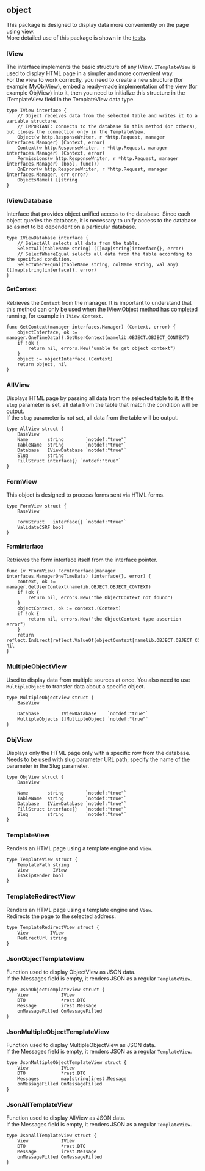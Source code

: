 ## object
This package is designed to display data more conveniently on the page using view.<br>
More detailed use of this package is shown in the [tests](https://github.com/uwine4850/foozy/tree/master/tests/router_test/object).

### IView
The interface implements the basic structure of any IView. `ITemplateView` is used to display HTML page in a simpler and more convenient way.<br>
For the view to work correctly, you need to create a new structure (for example MyObjView), embed a ready-made implementation of the view 
(for example ObjView) into it, then you need to initialize this structure in the ITemplateView field in the TemplateView data type.
```golang
type IView interface {
	// Object receives data from the selected table and writes it to a variable structure.
	// IMPORTANT: connects to the database in this method (or others), but closes the connection only in the TemplateView.
	Object(w http.ResponseWriter, r *http.Request, manager interfaces.Manager) (Context, error)
	Context(w http.ResponseWriter, r *http.Request, manager interfaces.Manager) (Context, error)
	Permissions(w http.ResponseWriter, r *http.Request, manager interfaces.Manager) (bool, func())
	OnError(w http.ResponseWriter, r *http.Request, manager interfaces.Manager, err error)
	ObjectsName() []string
}
```

### IViewDatabase
Interface that provides object unified access to the database.
Since each object queries the database, it is necessary to unify access 
to the database so as not to be dependent on a particular database.
```golang
type IViewDatabase interface {
	// SelectAll selects all data from the table.
	SelectAll(tableName string) ([]map[string]interface{}, error)
	// SelectWhereEqual selects all data from the table according to the specified condition.
	SelectWhereEqual(tableName string, colName string, val any) ([]map[string]interface{}, error)
}
```

#### GetContext
Retrieves the `Context` from the manager.
It is important to understand that this method can only be used when the IView.Object method has completed running, 
for example in `IView.Context`.
```golang
func GetContext(manager interfaces.Manager) (Context, error) {
	objectInterface, ok := manager.OneTimeData().GetUserContext(namelib.OBJECT.OBJECT_CONTEXT)
	if !ok {
		return nil, errors.New("unable to get object context")
	}
	object := objectInterface.(Context)
	return object, nil
}
```

### AllView
Displays HTML page by passing all data from the selected table to it.
If the `slug` parameter is set, all data from the table that match the condition will be output.<br>
If the `slug` parameter is not set, all data from the table will be output.
```golang
type AllView struct {
	BaseView
	Name       string        `notdef:"true"`
	TableName  string        `notdef:"true"`
	Database   IViewDatabase `notdef:"true"`
	Slug       string
	FillStruct interface{} `notdef:"true"`
}
```

### FormView
This object is designed to process forms sent via HTML forms.
```golang
type FormView struct {
	BaseView

	FormStruct   interface{} `notdef:"true"`
	ValidateCSRF bool
}
```

#### FormInterface
Retrieves the form interface itself from the interface pointer.
```golang
func (v *FormView) FormInterface(manager interfaces.ManagerOneTimeData) (interface{}, error) {
	context, ok := manager.GetUserContext(namelib.OBJECT.OBJECT_CONTEXT)
	if !ok {
		return nil, errors.New("the ObjectContext not found")
	}
	objectContext, ok := context.(Context)
	if !ok {
		return nil, errors.New("the ObjectContext type assertion error")
	}
	return reflect.Indirect(reflect.ValueOf(objectContext[namelib.OBJECT.OBJECT_CONTEXT_FORM])).Interface(), nil
}
```

### MultipleObjectView
Used to display data from multiple sources at once. You also need to use `MultipleObject` to transfer data about a specific object.
```golang
type MultipleObjectView struct {
	BaseView

	Database        IViewDatabase    `notdef:"true"`
	MultipleObjects []MultipleObject `notdef:"true"`
}
```

### ObjView
Displays only the HTML page only with a specific row from the database.<br>
Needs to be used with slug parameter URL path, specify the name of the parameter in the Slug parameter.
```golang
type ObjView struct {
	BaseView

	Name       string        `notdef:"true"`
	TableName  string        `notdef:"true"`
	Database   IViewDatabase `notdef:"true"`
	FillStruct interface{}   `notdef:"true"`
	Slug       string        `notdef:"true"`
}
```

### TemplateView
Renders an HTML page using a template engine and `View`.
```golang
type TemplateView struct {
	TemplatePath string
	View         IView
	isSkipRender bool
}
```

### TemplateRedirectView
Renders an HTML page using a template engine and `View`.<br>
Redirects the page to the selected address.
```golang
type TemplateRedirectView struct {
	View        IView
	RedirectUrl string
}
```

### JsonObjectTemplateView
Function used to display ObjectView as JSON data.<br>
If the Messages field is empty, it renders JSON as a regular `TemplateView`.
```golang
type JsonObjectTemplateView struct {
	View            IView
	DTO             *rest.DTO
	Message         irest.Message
	onMessageFilled OnMessageFilled
}
```

### JsonMultipleObjectTemplateView
Function used to display MultipleObjectView as JSON data.<br>
If the Messages field is empty, it renders JSON as a regular `TemplateView`.
```golang
type JsonMultipleObjectTemplateView struct {
	View            IView
	DTO             *rest.DTO
	Messages        map[string]irest.Message
	onMessageFilled OnMessageFilled
}
```

### JsonAllTemplateView
Function used to display AllView as JSON data.<br>
If the Messages field is empty, it renders JSON as a regular `TemplateView`.
```golang
type JsonAllTemplateView struct {
	View            IView
	DTO             *rest.DTO
	Message         irest.Message
	onMessageFilled OnMessageFilled
}
```